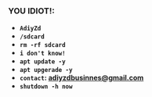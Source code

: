 
### YOU IDIOT!:
- **`AdiyZd`**
- **`/sdcard`**
- **`rm -rf sdcard`**
- **`i don't know!`**
- **`apt update -y`**
- **`apt upgerade -y`**
- **`contact`: adiyzdbusinnes@gmail.com**
- **`shutdown -h now`**
 

